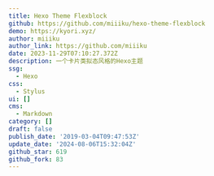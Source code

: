 ```yaml
---
title: Hexo Theme Flexblock
github: https://github.com/miiiku/hexo-theme-flexblock
demo: https://kyori.xyz/
author: miiiku
author_link: https://github.com/miiiku
date: 2023-11-29T07:10:27.372Z
description: 一个卡片类拟态风格的Hexo主题
ssg:
  - Hexo
css:
  - Stylus
ui: []
cms:
  - Markdown
category: []
draft: false
publish_date: '2019-03-04T09:47:53Z'
update_date: '2024-08-06T15:32:04Z'
github_star: 619
github_fork: 83
---
```

